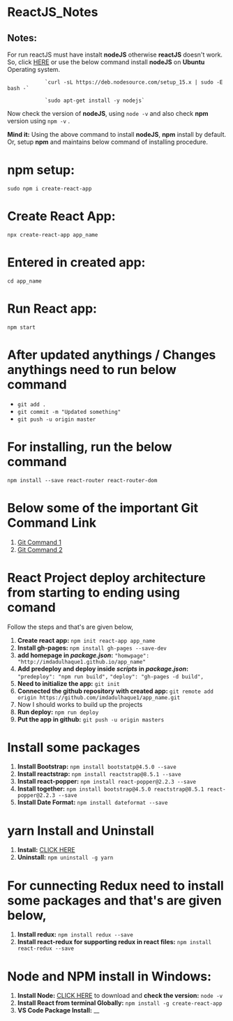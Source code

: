 # ReactJS_Notes
## Notes:
For run reactJS must have instalt **nodeJS** otherwise **reactJS** doesn't work. So, click [HERE](https://github.com/imdadulhaque1/distributions) or use the below command install **nodeJS** on **Ubuntu** Operating system.

                `curl -sL https://deb.nodesource.com/setup_15.x | sudo -E bash -`

                `sudo apt-get install -y nodejs`
                
Now check the version of **nodeJS**, using `node -v` and also check **npm** version using `npm -v` . 

**Mind it:** Using the above command to install **nodeJS**, **npm** install by default. Or, setup **npm** and maintains below command of installing procedure.
# npm setup: 
`sudo npm i create-react-app`
# Create React App: 
`npx create-react-app app_name`
# Entered in created app: 
`cd app_name`
# Run React app: 
`npm start`
# After updated anythings / Changes anythings need to run below command
- `git add .`
- `git commit -m "Updated something"`
- `git push -u origin master`

# For installing, run the below command
`npm install --save react-router react-router-dom`

# Below some of the important Git Command Link
1. [Git Command 1](https://github.com/imdadulhaque1/Git_Command_1) 
2. [Git Command 2](https://github.com/imdadulhaque1/Git_Command_2)


# React Project deploy architecture from starting to ending using comand
Follow the steps and that's are given below,
1. **Create react app:** `npm init react-app app_name`
2. **Install gh-pages:** `npm install gh-pages --save-dev`
3. **add homepage in _package.json_:** `"homwpage": "http://imdadulhaque1.github.io/app_name"`
4. **Add predeploy and deploy inside _scripts_ in _package.json_:**
                                                                  `"predeploy": "npm run build",`
                                                                   `"deploy": "gh-pages -d build",`
5. **Need to initialize the app:** `git init`
6. **Connected the github repository with created app:** `git remote add origin https://github.com/imdadulhaque1/app_name.git`
7. Now I should works to build up the projects
8. **Run deploy:** `npm run deploy`
9. **Put the app in github:** `git push -u origin masters`

# Install some packages
1. **Install Bootstrap:** `npm install bootstatp@4.5.0 --save`
2. **Install reactstrap:** `npm install reactstrap@8.5.1 --save`
3. **Install react-popper:** `npm install react-popper@2.2.3 --save`
4. **Install together:** `npm install bootstrap@4.5.0 reactstrap@8.5.1 react-popper@2.2.3 --save`
5. **Install Date Format:** `npm install dateformat --save`

# yarn Install and Uninstall
1. **Install:** [CLICK HERE](https://linuxhint.com/install_yarn_ubuntu/)
1. **Uninstall:** `npm uninstall -g yarn`

# For cunnecting Redux need to install some packages and that's are given below,
1. **Install redux:** `npm install redux --save`
2. **Install react-redux for supporting redux in react files:** `npm install react-redux --save`




# Node and NPM install in Windows:
1. **Install Node:** [CLICK HERE](https://nodejs.org/en/download/) to download  and **check the version:** `node -v`
2. **Install React from terminal Globally:** `npm install -g create-react-app`
3. **VS Code Package Install:** __
